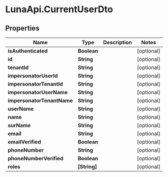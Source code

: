 # LunaApi.CurrentUserDto

## Properties

Name | Type | Description | Notes
------------ | ------------- | ------------- | -------------
**isAuthenticated** | **Boolean** |  | [optional] 
**id** | **String** |  | [optional] 
**tenantId** | **String** |  | [optional] 
**impersonatorUserId** | **String** |  | [optional] 
**impersonatorTenantId** | **String** |  | [optional] 
**impersonatorUserName** | **String** |  | [optional] 
**impersonatorTenantName** | **String** |  | [optional] 
**userName** | **String** |  | [optional] 
**name** | **String** |  | [optional] 
**surName** | **String** |  | [optional] 
**email** | **String** |  | [optional] 
**emailVerified** | **Boolean** |  | [optional] 
**phoneNumber** | **String** |  | [optional] 
**phoneNumberVerified** | **Boolean** |  | [optional] 
**roles** | **[String]** |  | [optional] 


